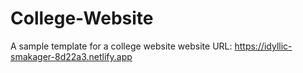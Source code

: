 # College-Website
A sample template for a college website
website URL: https://idyllic-smakager-8d22a3.netlify.app
